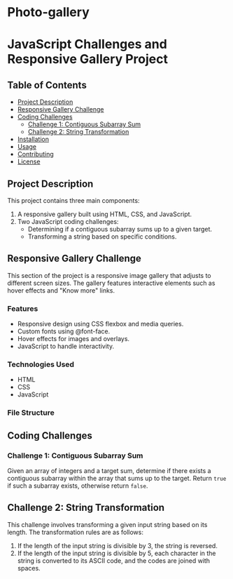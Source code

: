 # Photo-gallery
# JavaScript Challenges and Responsive Gallery Project

## Table of Contents
- [Project Description](#project-description)
- [Responsive Gallery Challenge](#responsive-gallery-challenge)
- [Coding Challenges](#coding-challenges)
  - [Challenge 1: Contiguous Subarray Sum](#challenge-1-contiguous-subarray-sum)
  - [Challenge 2: String Transformation](#challenge-2-string-transformation)
- [Installation](#installation)
- [Usage](#usage)
- [Contributing](#contributing)
- [License](#license)

## Project Description
This project contains three main components:
1. A responsive gallery built using HTML, CSS, and JavaScript.
2. Two JavaScript coding challenges:
   - Determining if a contiguous subarray sums up to a given target.
   - Transforming a string based on specific conditions.

## Responsive Gallery Challenge
This section of the project is a responsive image gallery that adjusts to different screen sizes. The gallery features interactive elements such as hover effects and "Know more" links.

### Features
- Responsive design using CSS flexbox and media queries.
- Custom fonts using @font-face.
- Hover effects for images and overlays.
- JavaScript to handle interactivity.

### Technologies Used
- HTML
- CSS
- JavaScript

### File Structure
## Coding Challenges

### Challenge 1: Contiguous Subarray Sum
Given an array of integers and a target sum, determine if there exists a contiguous subarray within the array that sums up to the target. Return `true` if such a subarray exists, otherwise return `false`.
## Challenge 2: String Transformation

This challenge involves transforming a given input string based on its length. The transformation rules are as follows:

1. If the length of the input string is divisible by 3, the string is reversed.
2. If the length of the input string is divisible by 5, each character in the string is converted to its ASCII code, and the codes are joined with spaces.
